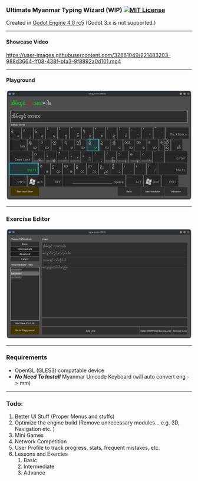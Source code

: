 ### Ultimate Myanmar Typing Wizard (WIP) [![MIT License](https://img.shields.io/badge/License-MIT-25B3A0?style=flat-square)](https://github.com/stmSi/myanmar-unicode-typing-trainer/blob/master/LICENSE.md)

Created in [Godot Engine 4.0 rc5](https://godotengine.org/article/release-candidate-godot-4-0-rc-5#downloads) (Godot 3.x is not supported.)

---

#### **Showcase Video**

https://user-images.githubusercontent.com/32661049/221483203-988d3664-ff08-438f-bfa3-9f8892a0d101.mp4

---

#### **Playground**

![](screenshots/Playground.png)

---

### **Exercise Editor**

![](screenshots/ExerciseEditor.png)

---

### **Requirements**

* OpenGL (GLES3) compatable device
* ***No Need To Install*** Myanmar Unicode Keyboard (will auto convert eng -> mm)

---

### **Todo**:

1. Better UI Stuff (Proper Menus and stuffs)
2. Optimize the engine build (Remove unnecessary modules... e.g. 3D, Navigation etc. )
3. Mini Games
4. Network Competition
5. User Profile to track progress, stats, frequent mistakes, etc.
6. Lessons and Exercies
   1. Basic
   2. Intermediate
   3. Advance
